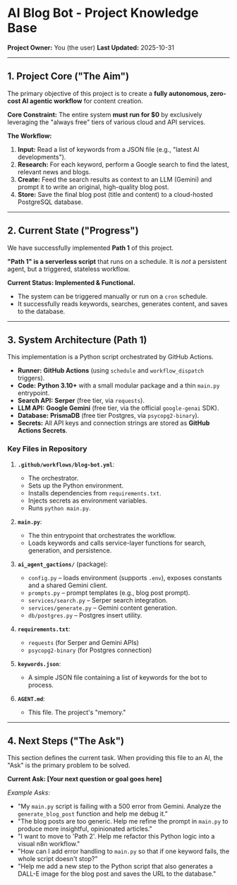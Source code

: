 # AI Blog Bot - Project Knowledge Base

**Project Owner:** You (the user)
**Last Updated:** 2025-10-31

---

## 1. Project Core ("The Aim")

The primary objective of this project is to create a **fully autonomous, zero-cost AI agentic workflow** for content creation.

**Core Constraint:** The entire system **must run for $0** by exclusively leveraging the "always free" tiers of various cloud and API services.

**The Workflow:**

1.  **Input:** Read a list of keywords from a JSON file (e.g., "latest AI developments").
2.  **Research:** For each keyword, perform a Google search to find the latest, relevant news and blogs.
3.  **Create:** Feed the search results as context to an LLM (Gemini) and prompt it to write an original, high-quality blog post.
4.  **Store:** Save the final blog post (title and content) to a cloud-hosted PostgreSQL database.

---

## 2. Current State ("Progress")

We have successfully implemented **Path 1** of this project.

**"Path 1" is a serverless script** that runs on a schedule. It is _not_ a persistent agent, but a triggered, stateless workflow.

**Current Status: Implemented & Functional.**

- The system can be triggered manually or run on a `cron` schedule.
- It successfully reads keywords, searches, generates content, and saves to the database.

---

## 3. System Architecture (Path 1)

This implementation is a Python script orchestrated by GitHub Actions.

- **Runner:** **GitHub Actions** (using `schedule` and `workflow_dispatch` triggers).
- **Code:** **Python 3.10+** with a small modular package and a thin `main.py` entrypoint.
- **Search API:** **Serper** (free tier, via `requests`).
- **LLM API:** **Google Gemini** (free tier, via the official `google-genai` SDK).
- **Database:** **PrismaDB** (free tier Postgres, via `psycopg2-binary`).
- **Secrets:** All API keys and connection strings are stored as **GitHub Actions Secrets**.

### Key Files in Repository

1.  **`.github/workflows/blog-bot.yml`**:

    - The orchestrator.
    - Sets up the Python environment.
    - Installs dependencies from `requirements.txt`.
    - Injects secrets as environment variables.
    - Runs `python main.py`.

2.  **`main.py`**:

    - The thin entrypoint that orchestrates the workflow.
    - Loads keywords and calls service-layer functions for search, generation, and persistence.

3.  **`ai_agent_gactions/`** (package):

    - `config.py` – loads environment (supports `.env`), exposes constants and a shared Gemini client.
    - `prompts.py` – prompt templates (e.g., blog post prompt).
    - `services/search.py` – Serper search integration.
    - `services/generate.py` – Gemini content generation.
    - `db/postgres.py` – Postgres insert utility.

4.  **`requirements.txt`**:

    - `requests` (for Serper and Gemini APIs)
    - `psycopg2-binary` (for Postgres connection)

5.  **`keywords.json`**:

    - A simple JSON file containing a list of keywords for the bot to process.

6.  **`AGENT.md`**:
    - This file. The project's "memory."

---

## 4. Next Steps ("The Ask")

This section defines the current task. When providing this file to an AI, the "Ask" is the primary problem to be solved.

**Current Ask: [Your next question or goal goes here]**

_Example Asks:_

- "My `main.py` script is failing with a 500 error from Gemini. Analyze the `generate_blog_post` function and help me debug it."
- "The blog posts are too generic. Help me refine the prompt in `main.py` to produce more insightful, opinionated articles."
- "I want to move to 'Path 2'. Help me refactor this Python logic into a visual n8n workflow."
- "How can I add error handling to `main.py` so that if one keyword fails, the whole script doesn't stop?"
- "Help me add a new step to the Python script that also generates a DALL-E image for the blog post and saves the URL to the database."
